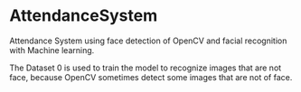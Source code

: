 # AttendanceSystem
Attendance System using face detection of OpenCV and facial recognition with Machine learning.

The Dataset 0 is used to train the model to recognize images that are not face, because OpenCV sometimes 
detect some images that are not of face.

